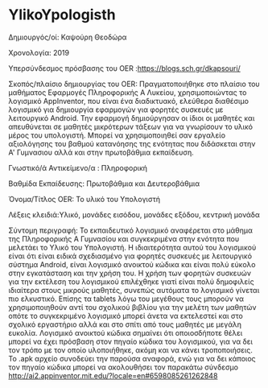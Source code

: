 # YlikoYpologisth

Δημιουργός/οί: Καψούρη Θεοδώρα

Χρονολογία: 2019

Υπερσύνδεσμος πρόσβασης του OER :https://blogs.sch.gr/dkapsouri/

Σκοπός/πλαίσιο δημιουργίας του OER: Πραγματοποιήθηκε στο πλαίσιο του μαθήματος Εφαρμογές Πληροφορικής Α Λυκείου, χρησιμοποιώντας το λογισμικό AppInventor, που είναι ένα διαδικτυακό, ελεύθερα διαθέσιμο λογισμικό για δημιουργία εφαρμογών για φορητές συσκευές με λειτουργικό Android. Την εφαρμογή δημιούργησαν οι ίδιοι οι μαθητές και απευθύνεται σε μαθητές μικρότερων τάξεων για να γνωρίσουν το υλικό μέρος του υπολογιστή. Μπορεί να χρησιμοποιηθεί σαν εργαλείο αξιολόγησης του βαθμού κατανόησης της ενότητας που διδάσκεται στην Α' Γυμνασιου αλλά και στην πρωτοβάθμια εκπαίδευση.

Γνωστικό/ά Αντικείμενο/α :  Πληροφορική

Βαθμίδα Εκπαίδευσης: Πρωτοβάθμια και Δευτεροβάθμια

Όνομα/Τίτλος OER: Το υλικό του Υπολογιστή 

Λέξεις κλειδιά:Υλικό, μονάδες εισόδου, μονάδες εξόδου, κεντρική μονάδα

Σύντομη περιγραφή: Το εκπαιδευτικό λογισμικό αναφέρεται στο μάθημα της Πληροφορικής Α Γυμνασίου και συγκεκριμένα στην ενότητα που μελετάει το Υλικό του Υπολογιστή. Η ιδιαιτερότητα αυτού του λογισμικού είναι ότι είναι ειδικά σχεδιασμένο για φορητές συσκευές με λειτουργικό σύστημα Android, είναι λογισμικό ανοικτού κώδικα και είναι πολύ εύκολο στην εγκατάσταση και την χρήση του. Η χρήση των φορητών συσκευών για την εκτέλεση του λογισμικού επιλέχθηκε γιατί είναι πολύ δημοφιλείς ιδιαίτερα στους μικρούς μαθητές, συνεπώς αυτόματα το λογισμικό γίνεται πιο ελκυστικό. Επίσης τα tablets λόγω του μεγέθους τους μπορούν να χρησιμοποιηθούν αντί του σχολικού βιβλίου για την μελέτη των μαθητών οπότε το συγκεκριμένο λογισμικό μπορεί άνετα να εκτελεστεί και στο σχολικό εργαστήριο αλλά και στο σπίτι από τους μαθητές με μεγάλη ευκολία. Λογισμικό ανοικτού κώδικα σημαίνει ότι οποιοσδήποτε θέλει μπορεί να έχει πρόσβαση στον πηγαίο κώδικα του λογισμικού, για να δει τον τρόπο με τον οποίο υλοποιήθηκε, ακόμη και να κάνει τροποποιήσεις. 
Το .apk αρχείο συνοδεύει την παρούσα αναφορά, ενώ για να δει κάποιος τον πηγαίο κώδικα μπορεί να ακολουθήσει τον παρακάτω σύνδεσμο
 http://ai2.appinventor.mit.edu/?locale=en#6598085261262848


